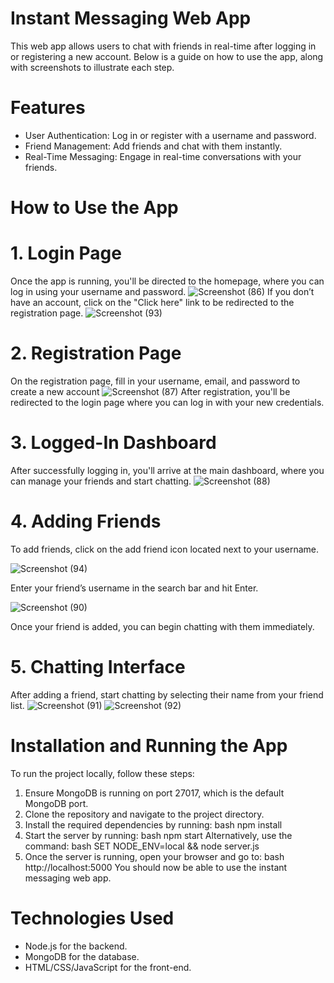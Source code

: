 # Instant Messaging Web App


This web app allows users to chat with friends in real-time after logging in or registering a new account. Below is a guide on how to use the app, along with screenshots to illustrate each step.


# Features
* User Authentication: Log in or register with a username and password.
* Friend Management: Add friends and chat with them instantly.
* Real-Time Messaging: Engage in real-time conversations with your friends.


# How to Use the App


# 1. Login Page
Once the app is running, you'll be directed to the homepage, where you can log in using your username and password.
![Screenshot (86)](https://github.com/user-attachments/assets/be2d22e1-219d-46e4-be0e-bab2f997896d)
If you don’t have an account, click on the "Click here" link to be redirected to the registration page.
![Screenshot (93)](https://github.com/user-attachments/assets/2444d20d-bf83-4c63-b40d-4b4bf2e00b2c)


# 2. Registration Page
On the registration page, fill in your username, email, and password to create a new account
![Screenshot (87)](https://github.com/user-attachments/assets/fadf2c19-af71-402e-a2a5-386f2ffdf52e)
After registration, you'll be redirected to the login page where you can log in with your new credentials.


# 3. Logged-In Dashboard
After successfully logging in, you'll arrive at the main dashboard, where you can manage your friends and start chatting.
![Screenshot (88)](https://github.com/user-attachments/assets/0287e917-d8c2-4242-ad08-d0779cb7ed45)


# 4. Adding Friends
To add friends, click on the add friend icon located next to your username.

![Screenshot (94)](https://github.com/user-attachments/assets/2850bd3b-02cf-482f-a0c0-9b9193a740dc)

Enter your friend’s username in the search bar and hit Enter.

![Screenshot (90)](https://github.com/user-attachments/assets/080fbe3a-b86f-4a42-966e-794d6e08807b)

Once your friend is added, you can begin chatting with them immediately.


# 5. Chatting Interface
After adding a friend, start chatting by selecting their name from your friend list.
![Screenshot (91)](https://github.com/user-attachments/assets/b514ce9f-91a1-4cd9-a430-13b0a6bd0cfb)
![Screenshot (92)](https://github.com/user-attachments/assets/27a1ab85-e9bf-471e-8cd6-c737c039c17b)


# Installation and Running the App
To run the project locally, follow these steps:

1. Ensure MongoDB is running on port 27017, which is the default MongoDB port.
2. Clone the repository and navigate to the project directory.
3. Install the required dependencies by running:
bash
npm install
4. Start the server by running:
bash
npm start
Alternatively, use the command:
bash
SET NODE_ENV=local && node server.js
5. Once the server is running, open your browser and go to:
bash
http://localhost:5000
You should now be able to use the instant messaging web app.

# Technologies Used
* Node.js for the backend.
* MongoDB for the database.
* HTML/CSS/JavaScript for the front-end.
